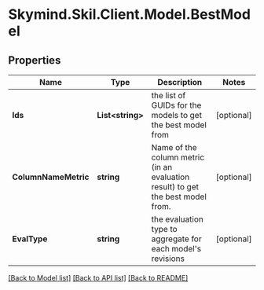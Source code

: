 # Skymind.Skil.Client.Model.BestModel
## Properties

Name | Type | Description | Notes
------------ | ------------- | ------------- | -------------
**Ids** | **List&lt;string&gt;** | the list of GUIDs for the models to get the best model from | [optional] 
**ColumnNameMetric** | **string** | Name of the column metric (in an evaluation result) to get the best model from. | [optional] 
**EvalType** | **string** | the evaluation type to aggregate for each model&#39;s revisions | [optional] 

[[Back to Model list]](../README.md#documentation-for-models) [[Back to API list]](../README.md#documentation-for-api-endpoints) [[Back to README]](../README.md)

